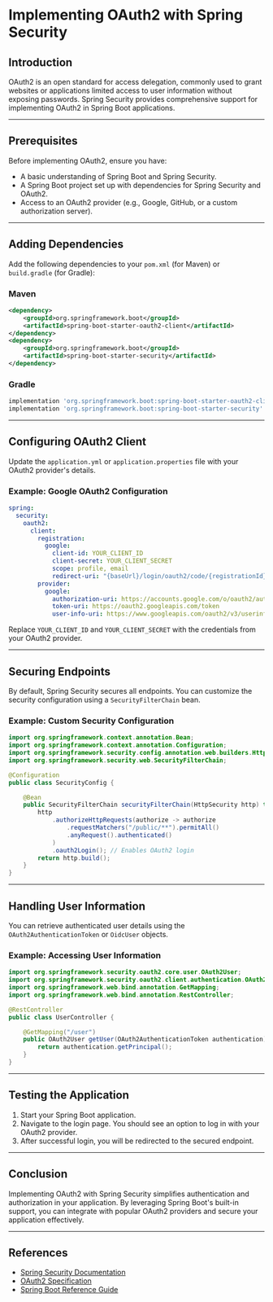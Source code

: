 # Implementing OAuth2 with Spring Security

## Introduction

OAuth2 is an open standard for access delegation, commonly used to grant websites or applications limited access to user information without exposing passwords. Spring Security provides comprehensive support for implementing OAuth2 in Spring Boot applications.

---

## Prerequisites

Before implementing OAuth2, ensure you have:

- A basic understanding of Spring Boot and Spring Security.
- A Spring Boot project set up with dependencies for Spring Security and OAuth2.
- Access to an OAuth2 provider (e.g., Google, GitHub, or a custom authorization server).

---

## Adding Dependencies

Add the following dependencies to your `pom.xml` (for Maven) or `build.gradle` (for Gradle):

### Maven

```xml
<dependency>
    <groupId>org.springframework.boot</groupId>
    <artifactId>spring-boot-starter-oauth2-client</artifactId>
</dependency>
<dependency>
    <groupId>org.springframework.boot</groupId>
    <artifactId>spring-boot-starter-security</artifactId>
</dependency>
```

### Gradle

```gradle
implementation 'org.springframework.boot:spring-boot-starter-oauth2-client'
implementation 'org.springframework.boot:spring-boot-starter-security'
```

---

## Configuring OAuth2 Client

Update the `application.yml` or `application.properties` file with your OAuth2 provider's details.

### Example: Google OAuth2 Configuration

```yaml
spring:
  security:
    oauth2:
      client:
        registration:
          google:
            client-id: YOUR_CLIENT_ID
            client-secret: YOUR_CLIENT_SECRET
            scope: profile, email
            redirect-uri: "{baseUrl}/login/oauth2/code/{registrationId}"
        provider:
          google:
            authorization-uri: https://accounts.google.com/o/oauth2/auth
            token-uri: https://oauth2.googleapis.com/token
            user-info-uri: https://www.googleapis.com/oauth2/v3/userinfo
```

Replace `YOUR_CLIENT_ID` and `YOUR_CLIENT_SECRET` with the credentials from your OAuth2 provider.

---

## Securing Endpoints

By default, Spring Security secures all endpoints. You can customize the security configuration using a `SecurityFilterChain` bean.

### Example: Custom Security Configuration

```java
import org.springframework.context.annotation.Bean;
import org.springframework.context.annotation.Configuration;
import org.springframework.security.config.annotation.web.builders.HttpSecurity;
import org.springframework.security.web.SecurityFilterChain;

@Configuration
public class SecurityConfig {

    @Bean
    public SecurityFilterChain securityFilterChain(HttpSecurity http) throws Exception {
        http
            .authorizeHttpRequests(authorize -> authorize
                .requestMatchers("/public/**").permitAll()
                .anyRequest().authenticated()
            )
            .oauth2Login(); // Enables OAuth2 login
        return http.build();
    }
}
```

---

## Handling User Information

You can retrieve authenticated user details using the `OAuth2AuthenticationToken` or `OidcUser` objects.

### Example: Accessing User Information

```java
import org.springframework.security.oauth2.core.user.OAuth2User;
import org.springframework.security.oauth2.client.authentication.OAuth2AuthenticationToken;
import org.springframework.web.bind.annotation.GetMapping;
import org.springframework.web.bind.annotation.RestController;

@RestController
public class UserController {

    @GetMapping("/user")
    public OAuth2User getUser(OAuth2AuthenticationToken authentication) {
        return authentication.getPrincipal();
    }
}
```

---

## Testing the Application

1. Start your Spring Boot application.
2. Navigate to the login page. You should see an option to log in with your OAuth2 provider.
3. After successful login, you will be redirected to the secured endpoint.

---

## Conclusion

Implementing OAuth2 with Spring Security simplifies authentication and authorization in your application. By leveraging Spring Boot's built-in support, you can integrate with popular OAuth2 providers and secure your application effectively.

---

## References

- [Spring Security Documentation](https://spring.io/projects/spring-security)
- [OAuth2 Specification](https://oauth.net/2/)
- [Spring Boot Reference Guide](https://docs.spring.io/spring-boot/docs/current/reference/html/)
